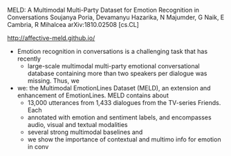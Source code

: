 MELD: A Multimodal Multi-Party Dataset for Emotion Recognition in Conversations
Soujanya Poria, Devamanyu Hazarika, N Majumder, G Naik, E Cambria, R Mihalcea
arXiv:1810.02508 [cs.CL]

http://affective-meld.github.io/

* Emotion recognition in conversations is a challenging task that has recently
  * large-scale multimodal multi-party emotional conversational database
    containing more than two speakers per dialogue was missing. Thus, we
* we: the Multimodal EmotionLines Dataset (MELD),
  an extension and enhancement of EmotionLines. MELD contains about 
  * 13,000 utterances from 1,433 dialogues from the TV-series Friends. Each
  * annotated with emotion and sentiment labels, and encompasses audio, visual
    and textual modalities
  * several strong multimodal baselines and 
  * we show the importance of contextual and multimo info for emotion in conv
